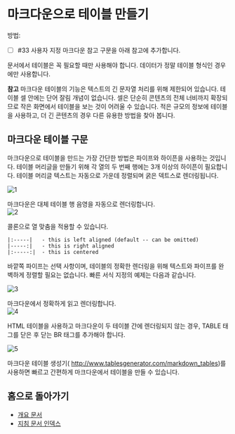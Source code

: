 <properties title="Create tables in markdown" pageTitle="마크다운으로 EMS 문서에 대한 테이블 만들기" description="마크다운으로 테이블을 코딩하는 방법을 설명합니다." metaKeywords="" services="" solutions="" documentationCenter="" authors="v-jocgar" videoId="" scriptId="" manager="robmazz" />

<tags ms.service="contributor-guide" ms.devlang="" ms.topic="article" ms.tgt_pltfrm="" ms.workload="" ms.date="02/26/2016" ms.author="v-jocgar" />

# 마크다운으로 테이블 만들기

방법:
- [ ] #33 사용자 지정 마크다운 참고 구문을 아래 참고에 추가합니다.

문서에서 테이블은 꼭 필요할 때만 사용해야 합니다. 데이터가 정말 테이블 형식인 경우에만 사용합니다.

**참고**
마크다운 테이블의 기능은 텍스트의 긴 문자열 처리를 위해 제한되어 있습니다. 테이블 셀 안에는 단어 잘림 개념이 없습니다. 셀은 단순히 콘텐츠의 전체 너비까지 확장되므로 작은 화면에서 테이블을 보는 것이 어려울 수 있습니다. 적은 규모의 정보에 테이블을 사용하고, 더 긴 콘텐츠의 경우 다른 유용한 방법을 찾아 봅니다.

## 마크다운 테이블 구문
마크다운으로 테이블을 만드는 가장 간단한 방법은 파이프와 하이픈을 사용하는 것입니다. 테이블 머리글을 만들기 위해 각 열의 두 번째 행에는 3개 이상의 하이픈이 필요합니다. 테이블 머리글 텍스트는 자동으로 가운데 정렬되며 굵은 덱트스로 렌더링됩니다.  

 ![1]

마크다운은 대체 테이블 행 음영을 자동으로 렌더링합니다.  
 ![2]

콜론으로 열 맞춤을 적용할 수 있습니다.

  	|:-----|   - this is left aligned (default -- can be omitted)
  	|-----:|   - this is right aligned
  	|:-----:|  - this is centered

바깥쪽 파이프는 선택 사항이며, 테이블의 정확한 렌더링을 위해 텍스트와 파이프를 완벽하게 정렬할 필요는 없습니다. 빠른 서식 지정의 예제는 다음과 같습니다.

 ![3]

마크다운에서 정확하게 읽고 렌더링합니다.  
 ![4]

HTML 테이블을 사용하고 마크다운이 두 테이블 간에 렌더링되지 않는 경우, TABLE 태그를 닫은 후 닫는 BR 태그를 추가해야 합니다.

![5]

마크다운 테이블 생성기( http://www.tablesgenerator.com/markdown_tables)를 사용하면 빠르고 간편하게 마크다운에서 테이블을 만들 수 있습니다.


## 홈으로 돌아가기

- [개요 문서](./../README.md)
- [지침 문서 인덱스](./contributor-guide-index.md)

<!--image references-->
[1]: ./media/table-markdown-1.png
[2]: ./media/table-markdown-2.png
[3]: ./media/table-markdown-3.png
[4]: ./media/table-markdown-4.png
[5]: ./media/break-tables.png


<!--HONumber=Mar16_HO1-->


